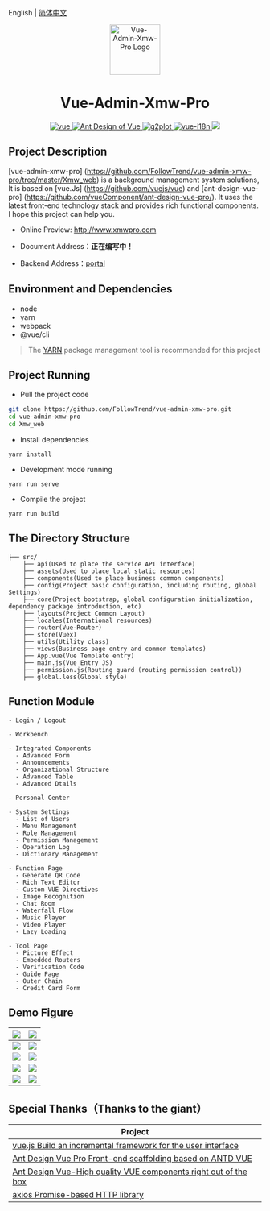 English | [简体中文](./README.zh-CN.md)

<p align="center"><img width="100" src="https://xmwpro.oss-cn-beijing.aliyuncs.com/vue-admin-xmw-pro/logo.svg" alt="Vue-Admin-Xmw-Pro Logo"></p>

<h1 align="center">Vue-Admin-Xmw-Pro</h1>

<p align="center">
  <a href="https://github.com/vuejs/vue" target="_blank">
    <img src="https://xmwpro.oss-cn-beijing.aliyuncs.com/vue-admin-xmw-pro/vue.svg" alt="vue">
  </a>
  <a href="https://www.antdv.com/docs/vue/introduce-cn/" target="_blank">
    <img src="https://xmwpro.oss-cn-beijing.aliyuncs.com/vue-admin-xmw-pro/antd.svg" alt="Ant Design of Vue">
  </a>
  <a href="https://g2plot.antv.vision/zh/" target="_blank">
    <img src="https://xmwpro.oss-cn-beijing.aliyuncs.com/vue-admin-xmw-pro/g2plot.svg" alt="g2plot">
  </a>
  <a href="https://github.com/kazupon/vue-i18n" target="_blank">
    <img src="https://xmwpro.oss-cn-beijing.aliyuncs.com/vue-admin-xmw-pro/i18n.svg" alt="vue-i18n">
  </a>
  <a>
    <img src="https://xmwpro.oss-cn-beijing.aliyuncs.com/vue-admin-xmw-pro/build.svg">
  </a>
</p>

## Project Description

[vue-admin-xmw-pro] (https://github.com/FollowTrend/vue-admin-xmw-pro/tree/master/Xmw_web) is a background management system solutions, It is based on [vue.Js] (https://github.com/vuejs/vue) and [ant-design-vue-pro] (https://github.com/vueComponent/ant-design-vue-pro/). It uses the latest front-end technology stack and provides rich functional components. I hope this project can help you.

- Online Preview: http://www.xmwpro.com

- Document Address：**正在编写中！**

- Backend Address：[portal](../Xmw_server)

## Environment and Dependencies

- node
- yarn
- webpack
- @vue/cli

> The [YARN](https://yarnpkg.com/) package management tool is recommended for this project

## Project Running

- Pull the project code
```bash
git clone https://github.com/FollowTrend/vue-admin-xmw-pro.git
cd vue-admin-xmw-pro
cd Xmw_web
```

- Install dependencies
```
yarn install
```

- Development mode running
```
yarn run serve
```

- Compile the project
```
yarn run build
```

## The Directory Structure

```
├── src/
    ├── api(Used to place the service API interface)
    ├── assets(Used to place local static resources)
    ├── components(Used to place business common components)
    ├── config(Project basic configuration, including routing, global Settings)
    ├── core(Project bootstrap, global configuration initialization, dependency package introduction, etc)
    ├── layouts(Project Common Layout)
    ├── locales(International resources)
    ├── router(Vue-Router)
    ├── store(Vuex)
    ├── utils(Utility class)
    ├── views(Business page entry and common templates)
    ├── App.vue(Vue Template entry)
    ├── main.js(Vue Entry JS)
    ├── permission.js(Routing guard (routing permission control))
    ├── global.less(Global style)
```

## Function Module

```
- Login / Logout

- Workbench

- Integrated Components
  - Advanced Form
  - Announcements
  - Organizational Structure
  - Advanced Table
  - Advanced Dtails

- Personal Center

- System Settings
  - List of Users
  - Menu Management
  - Role Management
  - Permission Management
  - Operation Log
  - Dictionary Management

- Function Page
  - Generate QR Code
  - Rich Text Editor
  - Custom VUE Directives
  - Image Recognition
  - Chat Room
  - Waterfall Flow
  - Music Player
  - Video Player
  - Lazy Loading

- Tool Page
  - Picture Effect
  - Embedded Routers
  - Verification Code
  - Guide Page
  - Outer Chain
  - Credit Card Form
```

## Demo Figure

| ![](https://xmwpro.oss-cn-beijing.aliyuncs.com/vue-admin-xmw-pro/xmw-demo-1.jpg) | ![](https://xmwpro.oss-cn-beijing.aliyuncs.com/vue-admin-xmw-pro/xmw-demo-2.jpg) |
| ------------------------------------------------------------ | ------------------------------------------------------------ |
| ![](https://xmwpro.oss-cn-beijing.aliyuncs.com/vue-admin-xmw-pro/xmw-demo-3.jpg) | ![](https://xmwpro.oss-cn-beijing.aliyuncs.com/vue-admin-xmw-pro/xmw-demo-4.jpg) |
| ![](https://xmwpro.oss-cn-beijing.aliyuncs.com/vue-admin-xmw-pro/xmw-demo-5.jpg) | ![](https://xmwpro.oss-cn-beijing.aliyuncs.com/vue-admin-xmw-pro/xmw-demo-6.jpg) |
| ![](https://xmwpro.oss-cn-beijing.aliyuncs.com/vue-admin-xmw-pro/xmw-demo-7.jpg) | ![](https://xmwpro.oss-cn-beijing.aliyuncs.com/vue-admin-xmw-pro/xmw-demo-8.jpg) |
| ![](https://xmwpro.oss-cn-beijing.aliyuncs.com/vue-admin-xmw-pro/xmw-demo-9.jpg) | ![](https://xmwpro.oss-cn-beijing.aliyuncs.com/vue-admin-xmw-pro/xmw-demo-10.jpg) |

## Special Thanks（Thanks to the giant）

| Project                                                          |
| ---------------------------------------------------------------- |
| [vue.js Build an incremental framework for the user interface](https://github.com/vuejs/vue)                              |
| [Ant Design Vue Pro Front-end scaffolding based on ANTD VUE](https://github.com/vueComponent/ant-design-vue-pro)     |
| [Ant Design Vue-High quality VUE components right out of the box](https://github.com/vueComponent/ant-design-vue) |
| [axios Promise-based HTTP library](https://github.com/axios/axios)   
